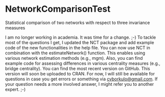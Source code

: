 # NetworkComparisonTest
Statistical comparison of two networks with respect to three invariance measures

I am no longer working in academia. It was time for a change. ;-) To tackle most of the questions I get, I updated the NCT package and add example code of the new functionalities in the help file. 
You can now use NCT in combination with the estimateNetwork() function. This enables using various network estimation methods (e.g., mgm). Also, you can find example code for assessing differences in various centrality measures (e.g., bridge centrality). You can find the most recent version on GitHub. This version will soon be uploaded to CRAN.
For now, I will still be available for questions in case you get errors or something via cvborkulo@gmail.com. If your question needs a more involved answer, I might refer you to another expert. ;-)  
